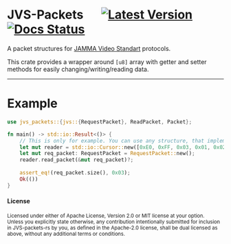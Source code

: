 # JVS-Packets &emsp; [![Latest Version]][crates.io] [![Docs Status]][docs.rs]

[Latest Version]: https://img.shields.io/crates/v/jvs-packets
[crates.io]: https://crates.io/crates/jvs-packets
[Docs Status]: https://img.shields.io/docsrs/jvs-packets/latest
[docs.rs]: https://docs.rs/jvs-packets
[LICENSE-MIT]: https://github.com/foresterre/cargo-msrv/blob/HEAD/LICENSE-MIT
[JAMMA Video Standart]: https://en.wikipedia.org/wiki/Japan_Amusement_Machine_and_Marketing_Association#Video

A packet structures for [JAMMA Video Standart] protocols.

This crate provides a wrapper around `[u8]` array with getter and setter methods for easily changing/writing/reading data.

---

# Example
```rust
use jvs_packets::{jvs::{RequestPacket}, ReadPacket, Packet};

fn main() -> std::io::Result<()> {
    // This is only for example. You can use any structure, that implements std::io::Read. 
    let mut reader = std::io::Cursor::new([0xE0, 0xFF, 0x03, 0x01, 0x02, 0x05]);
    let mut req_packet: RequestPacket = RequestPacket::new();
    reader.read_packet(&mut req_packet)?;
    
    assert_eq!(req_packet.size(), 0x03);
    Ok(())
}
```

#### License
<sub>
Licensed under either of Apache License, Version 2.0 or MIT license at your option.
</sub>

<br>

<sub>
Unless you explicitly state otherwise, any contribution intentionally submitted for inclusion in JVS-packets-rs by you, as defined in the Apache-2.0 license, shall be dual licensed as above, without any additional terms or conditions.
</sub>

